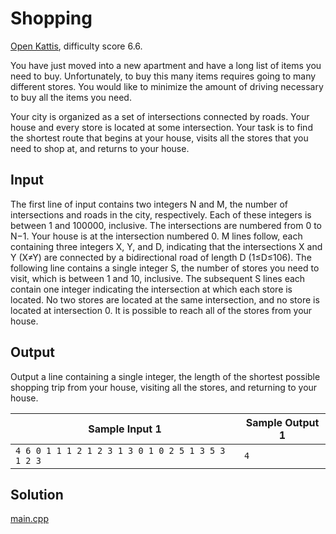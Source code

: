 # Shopping

[Open Kattis](https://open.kattis.com/problems/shopping), difficulty score 6.6.

You have just moved into a new apartment and have a long list of items you need to buy. Unfortunately, to buy this many items requires going to many different stores. You would like to minimize the amount of driving necessary to buy all the items you need.

Your city is organized as a set of intersections connected by roads. Your house and every store is located at some intersection. Your task is to find the shortest route that begins at your house, visits all the stores that you need to shop at, and returns to your house.

## Input

The first line of input contains two integers N and M, the number of intersections and roads in the city, respectively. Each of these integers is between 1 and 100000, inclusive. The intersections are numbered from 0 to N−1. Your house is at the intersection numbered 0. M lines follow, each containing three integers X, Y, and D, indicating that the intersections X and Y (X≠Y) are connected by a bidirectional road of length D (1≤D≤106). The following line contains a single integer S, the number of stores you need to visit, which is between 1 and 10, inclusive. The subsequent S lines each contain one integer indicating the intersection at which each store is located. No two stores are located at the same intersection, and no store is located at intersection 0. It is possible to reach all of the stores from your house.

## Output

Output a line containing a single integer, the length of the shortest possible shopping trip from your house, visiting all the stores, and returning to your house.

| Sample Input 1                                     | Sample Output 1 |
| -------------------------------------------------- | --------------- |
| `4 6 0 1 1 1 2 1 2 3 1 3 0 1 0 2 5 1 3 5 3 1 2 3 ` | `4`             |

## Solution
[main.cpp](main.cpp)